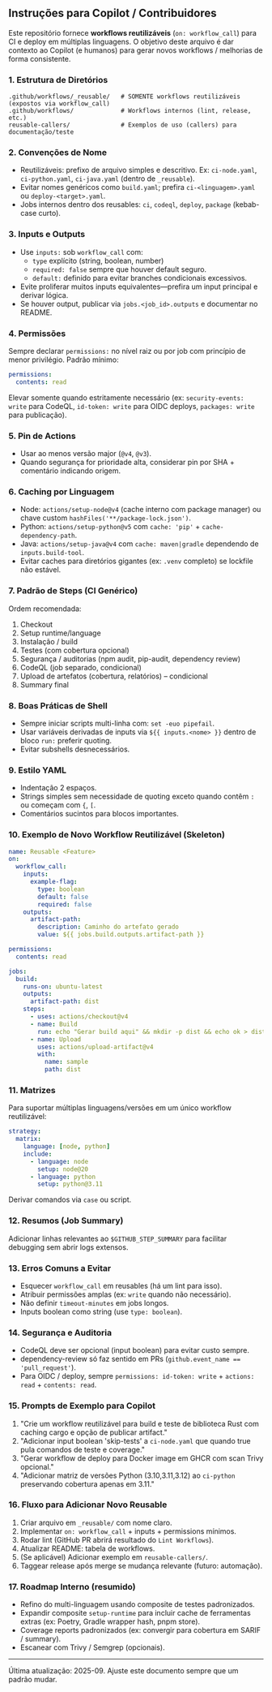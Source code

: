 ## Instruções para Copilot / Contribuidores

Este repositório fornece **workflows reutilizáveis** (`on: workflow_call`) para CI e deploy em múltiplas linguagens. O objetivo deste arquivo é dar contexto ao Copilot (e humanos) para gerar novos workflows / melhorias de forma consistente.

### 1. Estrutura de Diretórios

```
.github/workflows/_reusable/   # SOMENTE workflows reutilizáveis (expostos via workflow_call)
.github/workflows/             # Workflows internos (lint, release, etc.)
reusable-callers/              # Exemplos de uso (callers) para documentação/teste
```

### 2. Convenções de Nome
- Reutilizáveis: prefixo de arquivo simples e descritivo. Ex: `ci-node.yaml`, `ci-python.yaml`, `ci-java.yaml` (dentro de `_reusable`).
- Evitar nomes genéricos como `build.yaml`; prefira `ci-<linguagem>.yaml` ou `deploy-<target>.yaml`.
- Jobs internos dentro dos reusables: `ci`, `codeql`, `deploy`, `package` (kebab-case curto).

### 3. Inputs e Outputs
- Use `inputs:` sob `workflow_call` com:
  - `type` explícito (string, boolean, number)
  - `required: false` sempre que houver default seguro.
  - `default:` definido para evitar branches condicionais excessivos.
- Evite proliferar muitos inputs equivalentes—prefira um input principal e derivar lógica.
- Se houver output, publicar via `jobs.<job_id>.outputs` e documentar no README.

### 4. Permissões
Sempre declarar `permissions:` no nível raiz ou por job com princípio de menor privilégio. Padrão mínimo:
```yaml
permissions:
  contents: read
```
Elevar somente quando estritamente necessário (ex: `security-events: write` para CodeQL, `id-token: write` para OIDC deploys, `packages: write` para publicação).

### 5. Pin de Actions
- Usar ao menos versão major (`@v4`, `@v3`).
- Quando segurança for prioridade alta, considerar pin por SHA + comentário indicando origem.

### 6. Caching por Linguagem
- Node: `actions/setup-node@v4` (cache interno com package manager) ou chave custom `hashFiles('**/package-lock.json')`.
- Python: `actions/setup-python@v5` com `cache: 'pip'` + `cache-dependency-path`.
- Java: `actions/setup-java@v4` com `cache: maven|gradle` dependendo de `inputs.build-tool`.
- Evitar caches para diretórios gigantes (ex: `.venv` completo) se lockfile não estável.

### 7. Padrão de Steps (CI Genérico)
Ordem recomendada:
1. Checkout
2. Setup runtime/language
3. Instalação / build
4. Testes (com cobertura opcional)
5. Segurança / auditorias (npm audit, pip-audit, dependency review)
6. CodeQL (job separado, condicional)
7. Upload de artefatos (cobertura, relatórios) – condicional
8. Summary final

### 8. Boas Práticas de Shell
- Sempre iniciar scripts multi-linha com: `set -euo pipefail`.
- Usar variáveis derivadas de inputs via `${{ inputs.<nome> }}` dentro de bloco `run:` preferir quoting.
- Evitar subshells desnecessários.

### 9. Estilo YAML
- Indentação 2 espaços.
- Strings simples sem necessidade de quoting exceto quando contêm `:` ou começam com `{`, `[`.
- Comentários sucintos para blocos importantes.

### 10. Exemplo de Novo Workflow Reutilizável (Skeleton)
```yaml
name: Reusable <Feature>
on:
  workflow_call:
    inputs:
      example-flag:
        type: boolean
        default: false
        required: false
    outputs:
      artifact-path:
        description: Caminho do artefato gerado
        value: ${{ jobs.build.outputs.artifact-path }}

permissions:
  contents: read

jobs:
  build:
    runs-on: ubuntu-latest
    outputs:
      artifact-path: dist
    steps:
      - uses: actions/checkout@v4
      - name: Build
        run: echo "Gerar build aqui" && mkdir -p dist && echo ok > dist/marker
      - name: Upload
        uses: actions/upload-artifact@v4
        with:
          name: sample
          path: dist
```

### 11. Matrizes
Para suportar múltiplas linguagens/versões em um único workflow reutilizável:
```yaml
strategy:
  matrix:
    language: [node, python]
    include:
      - language: node
        setup: node@20
      - language: python
        setup: python@3.11
```
Derivar comandos via `case` ou script.

### 12. Resumos (Job Summary)
Adicionar linhas relevantes ao `$GITHUB_STEP_SUMMARY` para facilitar debugging sem abrir logs extensos.

### 13. Erros Comuns a Evitar
- Esquecer `workflow_call` em reusables (há um lint para isso).
- Atribuir permissões amplas (ex: `write` quando não necessário).
- Não definir `timeout-minutes` em jobs longos.
- Inputs boolean como string (use `type: boolean`).

### 14. Segurança e Auditoria
- CodeQL deve ser opcional (input boolean) para evitar custo sempre.
- dependency-review só faz sentido em PRs (`github.event_name == 'pull_request'`).
- Para OIDC / deploy, sempre `permissions: id-token: write` + `actions: read` + `contents: read`.

### 15. Prompts de Exemplo para Copilot
1. "Crie um workflow reutilizável para build e teste de biblioteca Rust com caching cargo e opção de publicar artifact."  
2. "Adicionar input boolean 'skip-tests' a `ci-node.yaml` que quando true pula comandos de teste e coverage."  
3. "Gerar workflow de deploy para Docker image em GHCR com scan Trivy opcional."  
4. "Adicionar matriz de versões Python (3.10,3.11,3.12) ao `ci-python` preservando cobertura apenas em 3.11."  

### 16. Fluxo para Adicionar Novo Reusable
1. Criar arquivo em `_reusable/` com nome claro.
2. Implementar `on: workflow_call` + inputs + permissions mínimos.
3. Rodar lint (GitHub PR abrirá resultado do `Lint Workflows`).
4. Atualizar README: tabela de workflows.
5. (Se aplicável) Adicionar exemplo em `reusable-callers/`.
6. Taggear release após merge se mudança relevante (futuro: automação). 

### 17. Roadmap Interno (resumido)
- Refino do multi-linguagem usando composite de testes padronizados.
- Expandir composite `setup-runtime` para incluir cache de ferramentas extras (ex: Poetry, Gradle wrapper hash, pnpm store).
- Coverage reports padronizados (ex: convergir para cobertura em SARIF / summary).
- Escanear com Trivy / Semgrep (opcionais).

---
Última atualização: 2025-09. Ajuste este documento sempre que um padrão mudar.

